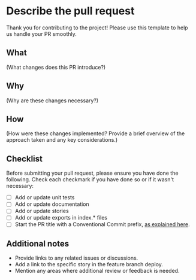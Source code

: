 <!-- @license CC0-1.0 -->

# Describe the pull request

Thank you for contributing to the project!
Please use this template to help us handle your PR smoothly.

## What

(What changes does this PR introduce?)

## Why

(Why are these changes necessary?)

## How

(How were these changes implemented? Provide a brief overview of the approach taken and any key considerations.)

## Checklist

Before submitting your pull request, please ensure you have done the following. Check each checkmark if you have done so or if it wasn't necessary:

- [ ] Add or update unit tests
- [ ] Add or update documentation
- [ ] Add or update stories
- [ ] Add or update exports in index.\* files
- [ ] Start the PR title with a Conventional Commit prefix, [as explained here](https://github.com/Amsterdam/design-system/blob/main/documentation/publishing.md?plain=1#L11).

## Additional notes

- Provide links to any related issues or discussions.
- Add a link to the specific story in the feature branch deploy.
- Mention any areas where additional review or feedback is needed.
